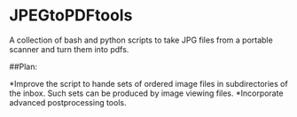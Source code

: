 # JPEGtoPDFtools
A collection of bash and python scripts to take JPG files from a portable scanner and turn them into pdfs.

##Plan:

*Improve the script to hande sets of ordered image files in subdirectories of the inbox. Such sets can be produced by image viewing files.
*Incorporate advanced postprocessing tools.